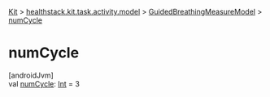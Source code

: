 
[Kit](../../../kit.html) > [healthstack.kit.task.activity.model](../index.html) > [GuidedBreathingMeasureModel](index.html) > [numCycle](num-cycle.html)



# numCycle



[androidJvm]\
val [numCycle](num-cycle.html): [Int](https://kotlinlang.org/api/latest/jvm/stdlib/kotlin/-int/index.html) = 3




